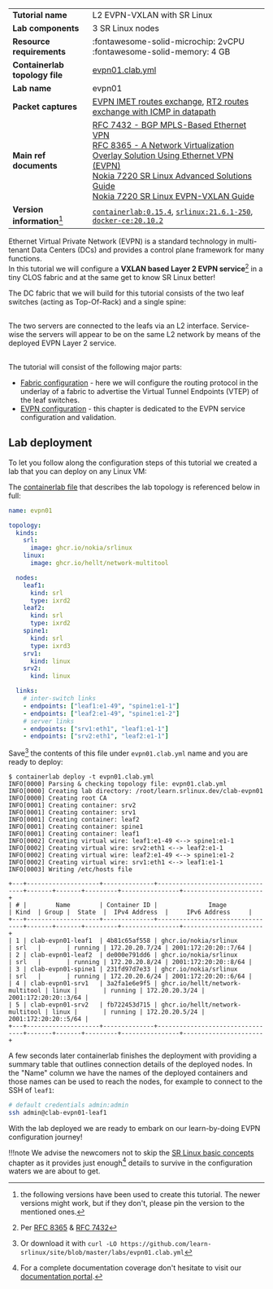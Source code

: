 <script type="text/javascript" src="https://cdn.jsdelivr.net/gh/hellt/drawio-js@main/embed2.js" async></script>

|                                |                                                                                                                                                                                                        |
| ------------------------------ | ------------------------------------------------------------------------------------------------------------------------------------------------------------------------------------------------------ |
| **Tutorial name**              | L2 EVPN-VXLAN with SR Linux                                                                                                                                                                            |
| **Lab components**             | 3 SR Linux nodes                                                                                                                                                                                       |
| **Resource requirements**      | :fontawesome-solid-microchip: 2vCPU <br/>:fontawesome-solid-memory: 4 GB                                                                                                                               |
| **Containerlab topology file** | [evpn01.clab.yml][topofile]                                                                                                                                                                            |
| **Lab name**                   | evpn01                                                                                                                                                                                                 |
| **Packet captures**            | [EVPN IMET routes exchange][capture-imets], [RT2 routes exchange with ICMP in datapath][capture-rt2-datapath]                                                                                          |
| **Main ref documents**         | [RFC 7432 - BGP MPLS-Based Ethernet VPN](https://www.rfcreader.com/#rfc7432)<br/>[RFC 8365 - A Network Virtualization Overlay Solution Using Ethernet VPN (EVPN)](https://www.rfcreader.com/#rfc8365)<br/>[Nokia 7220 SR Linux Advanced Solutions Guide](https://documentation.nokia.com/cgi-bin/dbaccessfilename.cgi/3HE17570AAAA01_V1_SR%20Linux%20R21.6%20%20Advanced%20Solutions%20Guide.pdf)<br/>[Nokia 7220 SR Linux EVPN-VXLAN Guide](https://documentation.nokia.com/cgi-bin/dbaccessfilename.cgi/3HE17581AAAA01_V1_SR%20Linux%20R21.6%20EVPN-VXLAN%20User%20Guide.pdf) |
| **Version information**[^1]    | [`containerlab:0.15.4`][clab-install], [`srlinux:21.6.1-250`][srlinux-container], [`docker-ce:20.10.2`][docker-install]                                                                                |

Ethernet Virtual Private Network (EVPN) is a standard technology in multi-tenant Data Centers (DCs) and provides a control plane framework for many functions.  
In this tutorial we will configure a **VXLAN based Layer 2 EVPN service**[^3] in a tiny CLOS fabric and at the same get to know SR Linux better!

The DC fabric that we will build for this tutorial consists of the two leaf switches (acting as Top-Of-Rack) and a single spine:

<div class="mxgraph" style="max-width:100%;border:1px solid transparent;margin:0 auto; display:block;" data-mxgraph="{&quot;page&quot;:0,&quot;zoom&quot;:2,&quot;highlight&quot;:&quot;#0000ff&quot;,&quot;nav&quot;:true,&quot;check-visible-state&quot;:true,&quot;resize&quot;:true,&quot;url&quot;:&quot;https://raw.githubusercontent.com/learn-srlinux/site/diagrams/quickstart.drawio&quot;}"></div>

The two servers are connected to the leafs via an L2 interface. Service-wise the servers will appear to be on the same L2 network by means of the deployed EVPN Layer 2 service.

<div class="mxgraph" style="max-width:100%;border:1px solid transparent;margin:0 auto; display:block;" data-mxgraph="{&quot;page&quot;:1,&quot;zoom&quot;:2,&quot;highlight&quot;:&quot;#0000ff&quot;,&quot;nav&quot;:true,&quot;check-visible-state&quot;:true,&quot;resize&quot;:true,&quot;url&quot;:&quot;https://raw.githubusercontent.com/learn-srlinux/site/diagrams/quickstart.drawio&quot;}"></div>

The tutorial will consist of the following major parts:

* [Fabric configuration](fabric.md) - here we will configure the routing protocol in the underlay of a fabric to advertise the Virtual Tunnel Endpoints (VTEP) of the leaf switches.
* [EVPN configuration](evpn.md) - this chapter is dedicated to the EVPN service configuration and validation.

## Lab deployment

To let you follow along the configuration steps of this tutorial we created a lab that you can deploy on any Linux VM:

The [containerlab file][topofile] that describes the lab topology is referenced below in full:

```yaml
name: evpn01

topology:
  kinds:
    srl:
      image: ghcr.io/nokia/srlinux
    linux:
      image: ghcr.io/hellt/network-multitool

  nodes:
    leaf1:
      kind: srl
      type: ixrd2
    leaf2:
      kind: srl
      type: ixrd2
    spine1:
      kind: srl
      type: ixrd3
    srv1:
      kind: linux
    srv2:
      kind: linux

  links:
    # inter-switch links
    - endpoints: ["leaf1:e1-49", "spine1:e1-1"]
    - endpoints: ["leaf2:e1-49", "spine1:e1-2"]
    # server links
    - endpoints: ["srv1:eth1", "leaf1:e1-1"]
    - endpoints: ["srv2:eth1", "leaf2:e1-1"]
```

Save[^2] the contents of this file under `evpn01.clab.yml` name and you are ready to deploy:
```
$ containerlab deploy -t evpn01.clab.yml
INFO[0000] Parsing & checking topology file: evpn01.clab.yml 
INFO[0000] Creating lab directory: /root/learn.srlinux.dev/clab-evpn01 
INFO[0000] Creating root CA                             
INFO[0001] Creating container: srv2                  
INFO[0001] Creating container: srv1                  
INFO[0001] Creating container: leaf2                    
INFO[0001] Creating container: spine1                   
INFO[0001] Creating container: leaf1                    
INFO[0002] Creating virtual wire: leaf1:e1-49 <--> spine1:e1-1 
INFO[0002] Creating virtual wire: srv2:eth1 <--> leaf2:e1-1 
INFO[0002] Creating virtual wire: leaf2:e1-49 <--> spine1:e1-2 
INFO[0002] Creating virtual wire: srv1:eth1 <--> leaf1:e1-1 
INFO[0003] Writing /etc/hosts file                      

+---+--------------------+--------------+---------------------------------+-------+-------+---------+----------------+----------------------+
| # |        Name        | Container ID |              Image              | Kind  | Group |  State  |  IPv4 Address  |     IPv6 Address     |
+---+--------------------+--------------+---------------------------------+-------+-------+---------+----------------+----------------------+
| 1 | clab-evpn01-leaf1  | 4b81c65af558 | ghcr.io/nokia/srlinux           | srl   |       | running | 172.20.20.7/24 | 2001:172:20:20::7/64 |
| 2 | clab-evpn01-leaf2  | de000e791dd6 | ghcr.io/nokia/srlinux           | srl   |       | running | 172.20.20.8/24 | 2001:172:20:20::8/64 |
| 3 | clab-evpn01-spine1 | 231fd97d7e33 | ghcr.io/nokia/srlinux           | srl   |       | running | 172.20.20.6/24 | 2001:172:20:20::6/64 |
| 4 | clab-evpn01-srv1   | 3a2fa1e6e9f5 | ghcr.io/hellt/network-multitool | linux |       | running | 172.20.20.3/24 | 2001:172:20:20::3/64 |
| 5 | clab-evpn01-srv2   | fb722453d715 | ghcr.io/hellt/network-multitool | linux |       | running | 172.20.20.5/24 | 2001:172:20:20::5/64 |
+---+--------------------+--------------+---------------------------------+-------+-------+---------+----------------+----------------------+
```

A few seconds later containerlab finishes the deployment with providing a summary table that outlines connection details of the deployed nodes. In the "Name" column we have the names of the deployed containers and those names can be used to reach the nodes, for example to connect to the SSH of `leaf1`:

```bash
# default credentials admin:admin
ssh admin@clab-evpn01-leaf1
```

With the lab deployed we are ready to embark on our learn-by-doing EVPN configuration journey!

!!!note
    We advise the newcomers not to skip the [SR Linux basic concepts](../../basics/hwtypes.md) chapter as it provides just enough[^4] details to survive in the configuration waters we are about to get.

[topofile]: https://github.com/learn-srlinux/site/blob/master/labs/evpn01.clab.yml
[clab-install]: https://containerlab.srlinux.dev/install/
[srlinux-container]: https://github.com/orgs/nokia/packages/container/package/srlinux
[docker-install]: https://docs.docker.com/engine/install/
[capture-imets]: https://github.com/learn-srlinux/site/blob/master/docs/tutorials/l2evpn/evpn01-imet-routes.pcapng
[capture-rt2-datapath]: https://github.com/learn-srlinux/site/blob/master/docs/tutorials/l2evpn/evpn01-macip-routes.pcapng

[^1]: the following versions have been used to create this tutorial. The newer versions might work, but if they don't, please pin the version to the mentioned ones.
[^2]: Or download it with `curl -LO https://github.com/learn-srlinux/site/blob/master/labs/evpn01.clab.yml`
[^3]: Per [RFC 8365](https://datatracker.ietf.org/doc/html/rfc8365) & [RFC 7432](https://datatracker.ietf.org/doc/html/rfc7432)
[^4]: For a complete documentation coverage don't hesitate to visit our [documentation portal](https://bit.ly/iondoc).